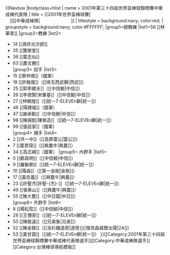 {{Navbox
|bodyclass=hlist
| name  = 2001年第三十四屆世界盃棒球錦標賽中華成棒代表隊
| title = [[2001年世界盃棒球賽|<span style="color:white;">2001年第三十四屆世界盃棒球錦標賽</span>]][[中華成棒隊|<span style="color:white;">中華成棒代表隊</span>]]
| titlestyle = background:navy; color:red;
| groupstyle = background:navy; color:#FFFFFF;
|group1=總教練
|list1=56 [[林華韋]]
|group2=教練
|list2= 
* 14 [[酒井光次郎]] 
* 35 [[龔榮堂]] 
* 36 [[葉志仙]] 
* 63 [[蕭文勝]]    
|group3= 投手
|list3= 
* 15 [[蔡仲南]]（國軍） 
* 18 [[許銘傑]]（[[埼玉西武獅|西武]]） 
* 25 [[郭李建夫]]（[[中信鯨|中信]]） 
* 26 [[李德賢|宋肇基]]（[[中信鯨|中信]]） 
* 27 [[林朝煌]]（[[統一7-ELEVEn獅|統一]]）
* 46 [[陽建福]]（國軍） 
* 47 [[謝承勳]]（[[中信鯨|中信]]） 
* 98 [[陳揚凱|陳榮造]]（[[統一7-ELEVEn獅|統一]]） 
* 99 [[張誌家]]（國軍）  
|group4= 捕手
|list4= 
* 2 [[洪一中]]（[[高屏雷公|雷公]]） 
* 7 [[葉君璋]]（[[興農牛|興農]]） 
* 34 [[高志綱]]（國軍） 
|group5= 內野手
|list5= 
* 0 [[鄭昌明]]（[[中信鯨|中信]]） 
* 9 [[羅敏卿]]（[[統一7-ELEVEn獅|統一]]） 
* 10 [[陽森]]（[[第一金剛|金剛]]） 
* 17 [[黃忠義]]（[[興農牛|興農]]） 
* 23 [[許聖杰|許聖-{杰}-]]（[[統一7-ELEVEn獅|統一]]） 
* 49 [[張泰山]]（[[興農牛|興農]]） 
* 55 [[陳大豐]]（[[中日龍|中日]]）  
|group6= 外野手
|list6=
* 8 [[楊松弦]]（[[中信鯨|中信]]） 
* 28 [[王傳家]]（[[統一7-ELEVEn獅|統一]]） 
* 50 [[陳致遠]]（[[兄弟象|兄弟]]）
* 52 [[陳金鋒]]（[[洛杉磯道奇|道奇]][[傑克森威爾太陽|2A]]） 
* 53 [[黃甘霖]]（[[統一7-ELEVEn獅|統一]]） 
}}<includeonly>[[Category:2001年第三十四屆世界盃棒球錦標賽中華成棒代表隊選手]][[Category:中華成棒隊選手]]
</includeonly><noinclude>[[Category:台灣棒球導航模板]]</noinclude>